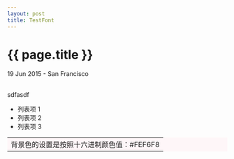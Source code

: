 ```yaml
---
layout: post
title: TestFont
---
```


{{ page.title }}
================

19 Jun 2015 - San Francisco

<table bgcolor=#FEF6F8>
  <tr><td>背景色的设置是按照十六进制颜色值：#FEF6F8</td>  
<br>  sdfasdf

<ul>
  <li>列表项 1</li>
  <li>列表项 2</li>
  <li>列表项 3</li>
</ul>

</tr>
</table>



